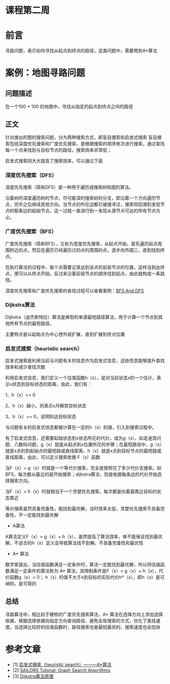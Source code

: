 # 课程第二周

# 前言

寻路问题，表示如何寻找从起点到终点的路径，这类问题中，需要用到A*算法

# 案例：地图寻路问题

## 问题描述

在一个100 * 100 的地图中，寻找从指定的起点到终点之间的路径

## 正文

针对类似的图的搜索问题，分为两种搜索方式，即盲目搜索和启发式搜索
盲目搜索包括深度优先搜索和广度优先搜索，是根据搜索的顺序依次进行搜索，通过查找每一个点来找到与目标节点的路径，搜索效率非常低；

启发式搜索则大大提高了搜索效率，可以通过下面

### 深度优先搜索（DFS）

深度优先搜索（简称DFS）是一种用于遍历或搜索树和图的算法。

沿着树的深度遍历树的节点，尽可能深的搜索树的分支，即沿着一个方向遍历节点，完毕之后继续其他方向。当节点的所在边都已被搜寻过，搜索将回溯到发现节点的那条边的起始节点。这一过程一直进行到一发现从源节点可达的所有节点为止。

### 广度优先搜索（BFS）

广度优先搜索（简称BFS），又称为宽度优先搜索，从起点开始，首先遍历起点周围附近的点，然后在遍历已经遍历过的点的周围的点，逐步向外国三，直到找到终点。

在执行算法的过程中，每个点需要记录达到该点的前驱节点的位置，这样当到达终点，便可以从终点开始，反过来沿着前驱节点的顺序找到起点，由此就构成一条路径。

深度优先搜索和广度优先搜索的查找过程可以查看案例：[BFS And DFS](https://cs.stanford.edu/people/abisee/tutorial/bfsdfs.html)

### Dijkstra算法

Dijkstra（迪杰斯特拉）算法是典型的单源最短路径算法，用于计算一个节点到其他所有节点的最短路径。

主要特点是以起始点为中心想外层扩展，直到扩展到终点位置

### 启发式搜索（heuristic search）

启发式搜索是利用当前与问题有关的信息作为启发式信息，这些信息能够提升查找效率和减少查找次数

利用启发式信息，我们定义一个估值函数h（x），是对当前状态x的一个估计，表示x状态到目标状态的距离，由此，我们有：

1、h（x）>= 0

2、h（x）越小，则表示x月解禁目标状态

3、h（x）== 0，说明到达目标状态

与问题有关的启发式信息都被计算在一定的h（x）的值，引入到搜索过程中。

有了启发式信息，还需要起始状态到x状态所花的代价，成为g（x），如走迷宫问题、八数码问题，g（x）就是从起点到x位置所花的步骤；在最短路径中，g（x）就是x点的到起始点的最短路或直线距离，h（x）就是x点到目标节点的最短路或直线距离，由此，可以定义搜索依据 F（x）函数

当F（x）= g（x）时就是一个等代价搜索，完全是按照花了多少代价去搜索。如 BFS，每次都从最近的层开始搜索；dijkstra算法，则是依据每条边的代价开始选择搜索方向。

当F（x）= h（x）时就相当于一个贪婪优先搜索，每次都是向着最靠近目标的状态靠近

等价搜索虽然具备完备性，能找到最优解，当时效率太低，贪婪优先搜索不具备完备性，不一定能找到最优解

-   A算法

A算法定义F（x）= g（x）+ h（x），虽然提高了算法效率，单不能保证找到最优解，不适合的h（x）定义会导致算法找不到解。不具备完备性和最优性

-   A* 算法

数学家提出，当估值函数满足一定条件时，算法一定能找到最优解，所以将估值函数满足一定条件的算法称为 A* 算法，其限制条件是F（x）= g（x）+ h（x），代价函数g（x）> 0； h（x）的值不大于x到目标的实际代价h*（x），即h（x）是可纳的，是可观的


## 总结

寻路算法中，相比较于硬核的广度优先搜索算法，A* 算法在选择方向上添加选择依据，根据选择依据向指定方向查询路径，避免全局搜索的方式，优化了查找速度。当选择比较好的估值函数时，路径搜索也是最短最优的，搜索速度也会加快

# 参考文章

-	[1] [启发式搜索（heuristic search）———A*算法](https://www.cnblogs.com/ISGuXing/p/9800490.html)
-	[2] [SAILORS Tutorial: Graph Search Algorithms](https://cs.stanford.edu/people/abisee/tutorial/bfsdfs.html)
-	[3] [Dijkstra算法原理](https://blog.csdn.net/yalishadaa/article/details/55827681)